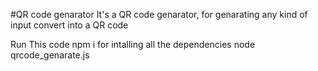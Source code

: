 #QR code genarator
It's a QR code genarator, for genarating any kind of input convert into a QR code

Run This code 
npm i  for intalling all the dependencies
node qrcode_genarate.js
